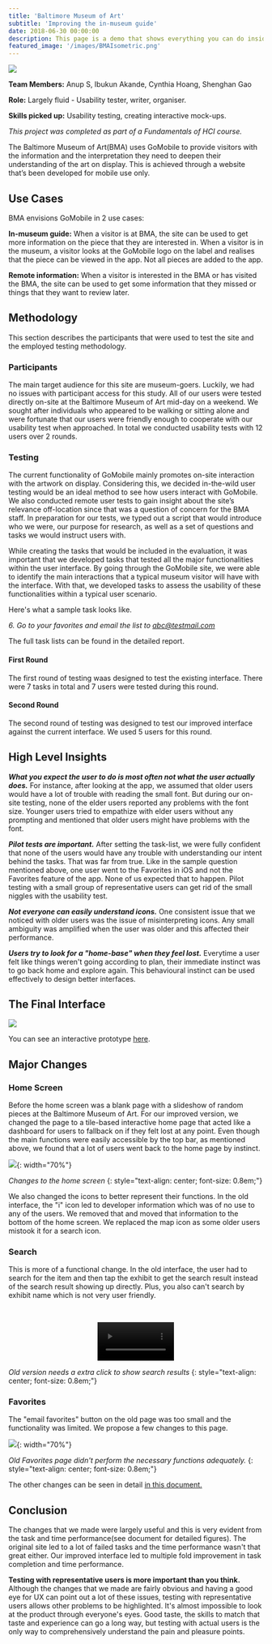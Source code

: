 ```yaml
---
title: 'Baltimore Museum of Art'
subtitle: 'Improving the in-museum guide'
date: 2018-06-30 00:00:00
description: This page is a demo that shows everything you can do inside portfolio and blog posts.
featured_image: '/images/BMAIsometric.png'
---
```

![](/images/bmamain.jpg)

**Team Members:** Anup S, Ibukun Akande, Cynthia Hoang, Shenghan Gao

**Role:** Largely fluid - Usability tester, writer, organiser.

**Skills picked up:** Usability testing, creating interactive mock-ups.

*This project was completed as part of a Fundamentals of HCI course.* 

The Baltimore Museum of Art(BMA) uses GoMobile to provide visitors with the information and the interpretation they need to deepen their understanding of the art on display. This is achieved through a website that’s been developed for mobile use only.

## Use Cases

BMA envisions GoMobile in 2 use cases:

**In-museum guide:** When a visitor is at BMA, the site can be used to get more information on the piece that they are interested in. When a visitor is in the museum, a visitor looks at the GoMobile logo on the label and realises that the piece can be viewed in the app. Not all pieces are added to the app. 

**Remote information:** When a visitor is interested in the BMA or has visited the BMA, the site can be used to get some information that they missed or things that they want to review later.

## Methodology

This section describes the participants that were used to test the site and the employed testing methodology.
 
### Participants

The main target audience for this site are museum-goers. Luckily, we had no issues with participant access for this study. All of our users were tested directly on-site at the Baltimore Museum of Art mid-day on a weekend. We sought after individuals who appeared to be walking or sitting alone and were fortunate that our users were friendly enough to cooperate with our usability test when approached. In total we conducted usability tests with 12 users over 2 rounds. 

### Testing

The current functionality of GoMobile mainly promotes on-site interaction with the artwork on display. Considering this, we decided in-the-wild user testing would be an ideal method to see how users interact with GoMobile. We also conducted remote user tests to gain insight about the site’s relevance off-location since that was a question of concern for the BMA staff. In preparation for our tests, we typed out a script that would introduce who we were, our purpose for research, as well as a set of questions and tasks we would instruct users with.

While creating the tasks that would be included in the evaluation, it was important that we developed tasks that tested all the major functionalities within the user interface. By going through the GoMobile site, we were able to identify the main interactions that a typical museum visitor will have with the interface. With that, we developed tasks to assess the usability of these functionalities within a typical user scenario.

Here's what a sample task looks like. 

*6. Go to your favorites and email the list to abc@testmail.com*

The full task lists can be found in the detailed report. 

#### First Round

The first round of testing waas designed to test the existing interface. There were 7 tasks in total and 7 users were tested during this round. 


#### Second Round

The second round of testing was designed to test our improved interface against the current interface. We used 5 users for this round. 


## High Level Insights

***What you expect the user to do is most often not what the user actually does.*** For instance, after looking at the app, we assumed that older users would have a lot of trouble with reading the small font. But during our on-site testing, none of the elder users reported any problems with the font size. Younger users tried to empathize with elder users without any prompting and mentioned that older users might have problems with the font. 

***Pilot tests are important.*** After setting the task-list, we were fully confident that none of the users would have any trouble with understanding our intent behind the tasks. That was far from true. Like in the sample question mentioned above, one user went to the Favorites in iOS and not the Favorites feature of the app. None of us expected that to happen. Pilot testing with a small group of representative users can get rid of the small niggles with the usability test. 

***Not everyone can easily understand icons.*** One consistent issue that we noticed with older users was the issue of misinterpreting icons. Any small ambiguity was amplified when the user was older and this affected their performance. 

***Users try to look for a "home-base" when they feel lost.*** Everytime a user felt like things weren't going according to plan, their immediate instinct was to go back home and explore again. This behavioural instinct can be used effectively to design better interfaces. 


## The Final Interface

![](/images/Screens.png)

You can see an interactive prototype [here](https://www.figma.com/proto/6X728jCPq5GXYf3FxiMXtd/BMAGoMobile_UsabilityRedesign?node-id=79%3A780&scaling=min-zoom).

## Major Changes

### Home Screen

Before the home screen was a blank page with a slideshow of random pieces at the Baltimore Museum of Art. For our improved version, we changed the page to a tile-based interactive home page that acted like a dashboard for users to fallback on if they felt lost at any point. Even though the main functions were easily accessible by the top bar, as mentioned above, we found that a lot of users went back to the home page by instinct. 

![](/images/HomeScreenChanges.png){: width="70%"}

*Changes to the home screen*
{: style="text-align: center; font-size: 0.8em;"}

We also changed the icons to better represent their functions. In the old interface, the "i" icon led to developer information which was of no use to any of the users. We removed that and moved that information to the bottom of the home screen. We replaced the map icon as some older users mistook it for a search icon. 

### Search

This is more of a functional change. In the old interface, the user had to search for the item and then tap the exhibit to get the search result instead of the search result showing up directly. Plus, you also can't search by exhibit name which is not very user friendly. 

&nbsp;

<div style="text-align: center;">
	<video width="30%" height="auto" autoplay loop>
  		<source src="/images/search.mp4" type="video/mp4">
	</video>
</div>

*Old version needs a extra click to show search results*
{: style="text-align: center; font-size: 0.8em;"}

### Favorites

The "email favorites" button on the old page was too small and the functionality was limited. We propose a few changes to this page. 

![](/images/FavoritesChanges.png){: width="70%"}

*Old Favorites page didn't perform the necessary functions adequately.*
{: style="text-align: center; font-size: 0.8em;"}

The other changes can be seen in detail <a href="https://drive.google.com/open?id=1JVWdVZYkJdNwmek0p3NcCm08757a--xJ">in this document.</a>

## Conclusion

The changes that we made were largely useful and this is very evident from the task and time performance(see document for detailed figures). The original site led to a lot of failed tasks and the time performance wasn't that great either. Our improved interface led to multiple fold improvement in task completion and time performance. 

**Testing with representative users is more important than you think.** Although the changes that we made are fairly obvious and having a good eye for UX can point out a lot of these issues, testing with representative users allows other problems to be highlighted. It's almost impossible to look at the product through everyone's eyes. Good taste, the skills to match that taste and experience can go a long way, but testing with actual users is the only way to comprehensively understand the pain and pleasure points. 






